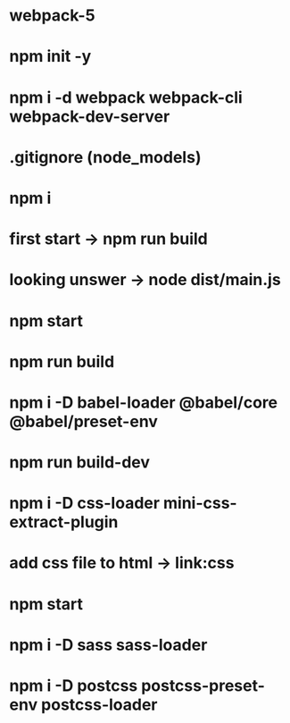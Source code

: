 # webpack-5

# npm init -y

# npm i -d webpack webpack-cli webpack-dev-server

# .gitignore (node_models)

# npm i

# first start -> npm run build

# looking unswer -> node dist/main.js

# npm start

# npm run build

# npm i -D babel-loader @babel/core @babel/preset-env

# npm run build-dev

# npm i -D css-loader mini-css-extract-plugin

# add css file to html -> link:css

# npm start

# npm i -D sass sass-loader

# npm i -D postcss postcss-preset-env postcss-loader

#
